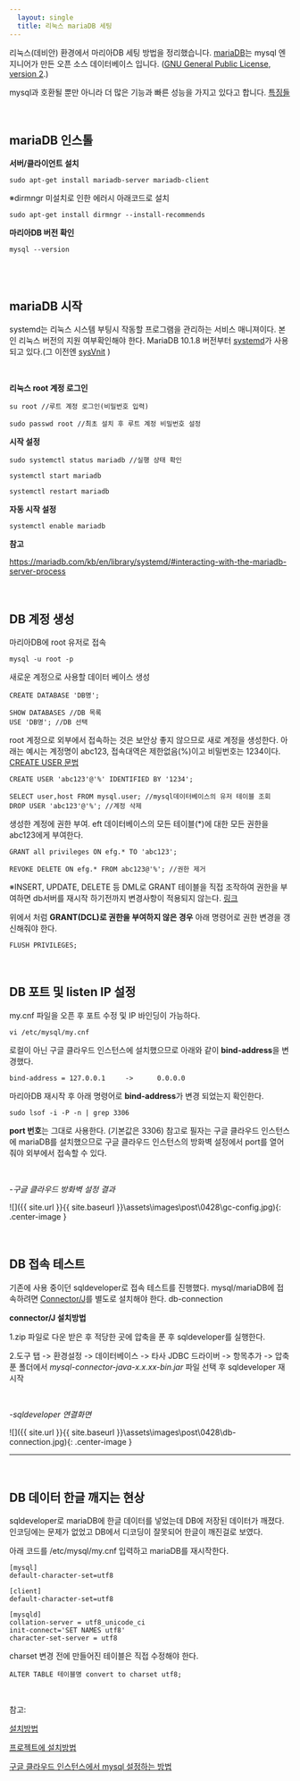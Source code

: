 ```yaml
---
  layout: single
  title: 리눅스 mariaDB 세팅
---
```


리눅스(데비안) 환경에서 마리아DB 세팅 방법을 정리했습니다. [mariaDB](https://mariadb.com/kb/ko/mariadb-korean-mariadb/)는 mysql 엔지니어가 만든 오픈 소스 데이터베이스 입니다. ([GNU General Public License, version 2](https://www.olis.or.kr/license/Detailselect.do?lId=1004&mapCode=010004).)

mysql과 호환될 뿐만 아니라 더 많은 기능과 빠른 성능을 가지고 있다고 합니다. [특징들](https://mariadb.com/kb/en/library/mariadb-vs-mysql-features/)



<br>

## mariaDB 인스톨

**서버/클라이언트 설치**

```
sudo apt-get install mariadb-server mariadb-client
```

※dirmngr 미설치로 인한 에러시 아래코드로 설치

```
sudo apt-get install dirmngr --install-recommends
```

**마리아DB 버전 확인**

```
mysql --version
```

<br>

<br>

## mariaDB 시작

systemd는 리눅스 시스템 부팅시 작동할 프로그램을 관리하는 서비스 매니져이다. 본인 리눅스 버전의 지원 여부확인해야 한다. MariaDB 10.1.8 버전부터 [systemd]()가 사용되고 있다.(그 이전엔 [sysVnit](https://mariadb.com/kb/en/library/sysvinit/) )

<br>

**리눅스 root 계정 로그인**

```
su root //루트 계정 로그인(비밀번호 입력)

sudo passwd root //최초 설치 후 루트 계정 비밀번호 설정
```

**시작 설정**

```
sudo systemctl status mariadb //실행 상태 확인

systemctl start mariadb

systemctl restart mariadb
```

**자동 시작 설정**

```
systemctl enable mariadb
```

**참고**

https://mariadb.com/kb/en/library/systemd/#interacting-with-the-mariadb-server-process

<br>

## DB 계정 생성

마리아DB에 root 유저로 접속

```
mysql -u root -p
```

새로운 계정으로 사용할 데이터 베이스 생성

```
CREATE DATABASE 'DB명';

SHOW DATABASES //DB 목록
USE 'DB명'; //DB 선택
```

root 계정으로 외부에서 접속하는 것은 보안상 좋지 않으므로 새로 계정을 생성한다. 아래는 예시는 계정명이 abc123, 접속대역은 제한없음(%)이고 비밀번호는 1234이다. [CREATE USER 문법](https://mariadb.com/kb/en/library/create-user/)

```
CREATE USER 'abc123'@'%' IDENTIFIED BY '1234';

SELECT user,host FROM mysql.user; //mysql데이터베이스의 유저 테이블 조회
DROP USER 'abc123'@'%'; //계정 삭제
```

생성한 계정에 권한 부여.  eft 데이터베이스의 모든 테이블(*)에 대한 모든 권한을 abc123에게 부여한다.

```
GRANT all privileges ON efg.* TO 'abc123';

REVOKE DELETE ON efg.* FROM abc123@'%'; //권한 제거
```

※INSERT, UPDATE, DELETE 등 DML로 GRANT 테이블을 직접 조작하여 권한을 부여하면 db서버를 재시작 하기전까지 변경사항이 적용되지 않는다. [링크](https://dev.mysql.com/doc/refman/5.7/en/privilege-changes.html) 

위에서 처럼 **GRANT(DCL)로 권한을 부여하지 않은 경우** 아래 명령어로 권한 변경을 갱신해줘야 한다.

```
FLUSH PRIVILEGES;
```



<br>

## DB 포트 및 listen IP 설정

my.cnf 파일을 오픈 후 포트 수정 및 IP 바인딩이 가능하다.

```
vi /etc/mysql/my.cnf
```

로컬이 아닌 구글 클라우드 인스턴스에 설치했으므로 아래와 같이 **bind-address**을 변경했다.

```
bind-address = 127.0.0.1     ->      0.0.0.0
```

마리아DB 재시작 후 아래 명령어로 **bind-address**가 변경 되었는지 확인한다.

```
sudo lsof -i -P -n | grep 3306
```

**port 번호**는 그대로 사용한다. (기본값은 3306) 참고로 필자는 구글 클라우드 인스턴스에 mariaDB를 설치했으므로 구글 클라우드 인스턴스의 방화벽 설정에서 port를 열어줘야 외부에서 접속할 수 있다.



<br>

*-구글 클라우드 방화벽 설정 결과*

![]({{ site.url }}{{ site.baseurl }}\assets\images\post\0428\gc-config.jpg){: .center-image }

<br>

## DB 접속 테스트

기존에 사용 중이던 sqldeveloper로 접속 테스트를 진행했다.  mysql/mariaDB에 접속하려면 [Connector/J](Connector/J)를 별도로 설치해야 한다. db-connection

**connector/J 설치방법**

 1.zip 파일로 다운 받은 후 적당한 곳에 압축을 푼 후 sqldeveloper를 실행한다.

 2.도구 탭 -> 환경설정 -> 데이터베이스 -> 타사 JDBC 드라이버 -> 항목추가 -> 압축 푼 폴더에서 *mysql-connector-java-x.x.xx-bin.jar* 파일 선택 후 sqldeveloper 재시작

<br>

*-sqldeveloper 연결화면*

![]({{ site.url }}{{ site.baseurl }}\assets\images\post\0428\db-connection.jpg){: .center-image }

------

<br>

## DB 데이터 한글  깨지는 현상

sqldeveloper로 mariaDB에 한글 데이터를 넣었는데 DB에 저장된 데이터가 깨졌다. 인코딩에는 문제가 없었고 DB에서 디코딩이 잘못되어 한글이 깨진걸로 보였다.

아래 코드를 /etc/mysql/my.cnf 입력하고 mariaDB를 재시작한다.

```
[mysql]
default-character-set=utf8

[client]
default-character-set=utf8

[mysqld]
collation-server = utf8_unicode_ci
init-connect='SET NAMES utf8'
character-set-server = utf8
```

charset 변경 전에 만들어진 테이블은 직접 수정해야 한다.

```
ALTER TABLE 테이블명 convert to charset utf8;
```

<br>

참고:

[설치방법](https://alvinbunk.wordpress.com/2017/06/29/using-oracle-sql-developer-to-connect-to-mysqlmariadb-databases/)

[프로젝트에 설치방법](https://m.blog.naver.com/CommentList.nhn?blogId=50after&logNo=220912861796)

[구글 클라우드 인스턴스에서 mysql 설정하는 방법](https://cloud.google.com/solutions/setup-mysql?hl=ko)